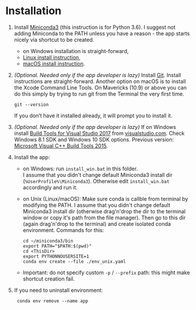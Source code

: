 # Installation

1. Install [Miniconda3](https://conda.io/miniconda.html)
  (this instruction is for Python 3.6). I suggest
  not adding Miniconda to the PATH unless you have a
  reason - the app starts nicely via shortcut to be
  created.
    * on Windows installation is straight-forward,
    * [Linux install instruction](https://conda.io/docs/user-guide/install/linux.html),
    * [macOS install instruction](https://conda.io/docs/user-guide/install/macos.html).

2. _(Optional. Needed only if the app developer is
  lazy)_ Install [Git](https://git-scm.com/downloads).
  Install instructions are straight-forward. Another
  option on macOS is to install the Xcode Command
  Line Tools. On Mavericks (10.9) or above you can
  do this simply by trying to run git from the
  Terminal the very first time.

       git --version

    If you don’t have it installed already, it will
    prompt you to install it.

3. _(Optional. Needed only if the app developer is
  lazy)_ If on Windows install
  [Build Tools for Visual Studio 2017](https://www.visualstudio.com/thank-you-downloading-visual-studio/?sku=BuildTools&rel=15)
  from [visualstudio.com](https://www.visualstudio.com/downloads/).
  Check Windows 8.1 SDK and Windows 10 SDK options.
  Previous version:
  [Microsoft Visual C++ Build Tools 2015](https://go.microsoft.com/fwlink/?LinkId=691126).

2. Install the app:
    * on Windows: run `install_win.bat` in this folder.  
      I assume that you didn't change default Miniconda3
      install dir (`%UserProfile%\Miniconda3`).
      Otherwise edit `install_win.bat` accordingly
      and run it.

    * on Unix (Linux/macOS): Make sure conda is callble from terminal by
  modifying the PATH. I assume that you didn't
  change default Miniconda3 install dir (otherwise
  drag'n'drop the dir to the terminal window or copy
  it's path from the file manager). Then go to this
  dir (again drag'n'drop to the terminal) and create
  isolated conda environment. Commands for this:

          cd ~/miniconda3/bin
          export PATH="$PATH:$(pwd)"
          cd <ThisDir>
          export PYTHONNOUSERSITE=1
          conda env create --file ./env_unix.yaml

   * Important: do not specify custom
     `-p` / `--prefix` path: this might make
     shortcut creation fail.

4. If you need to uninstall environment:

        conda env remove --name app
